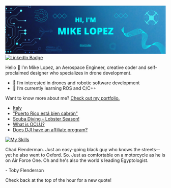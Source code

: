 [![Mike's GitHub Banner](./equipment/MikeLopezBanner.png)](https://dron3.dev)
[![LinkedIn Badge](https://img.shields.io/badge/LinkedIn-Profile-informational?style=flat&logo=linkedin&logoColor=white&color=0D76A8)](https://www.linkedin.com/in/mike-lopez/)

Hello 👋
I’m Mike Lopez, an Aerospace Engineer, creative coder and self-proclaimed designer who specializes in drone development. 
- 👀 I’m interested in drones and robotic software development
- 🌱 I’m currently learning ROS and C/C++

Want to know more about me? [Check out my portfolio.](https://dron3.dev/)


<!-- BLOG-POST-LIST:START -->
- [Italy](https://www.dron3.dev/post/italy)
- [&quot;Puerto Rico está bien cabrón&quot;](https://www.dron3.dev/post/puerto-rico-est%C3%A1-bien-cabr%C3%B3n)
- [Scuba Diving - Lobster Season!](https://www.dron3.dev/post/your-title-what-s-your-blog-about)
- [What is OCLU?](https://www.dron3.dev/post/what-is-oclu)
- [Does DJI have an affiliate program?](https://www.dron3.dev/post/does-dji-have-an-affiliate-program)
<!-- BLOG-POST-LIST:END --> 

<!-- SKILLS-LIST:START -->

[![My Skills](https://skillicons.dev/icons?i=atom,arduino,autocad,cpp,cmake,github,html,linux,matlab,octave,pr,py,raspberrypi,react,ros,visualstudio)](https://skillicons.dev)

<!-- SKILLS-LIST:END --> 

<p>Chad Flenderman. Just an easy-going black guy who knows the streets--yet he also went to Oxford. So. Just as comfortable on a motorcycle as he is on Air Force One. Oh and he's also the world's leading Egyptologist.</p>

<p>- Toby Flenderson</p>

Check back at the top of the hour for a new quote!